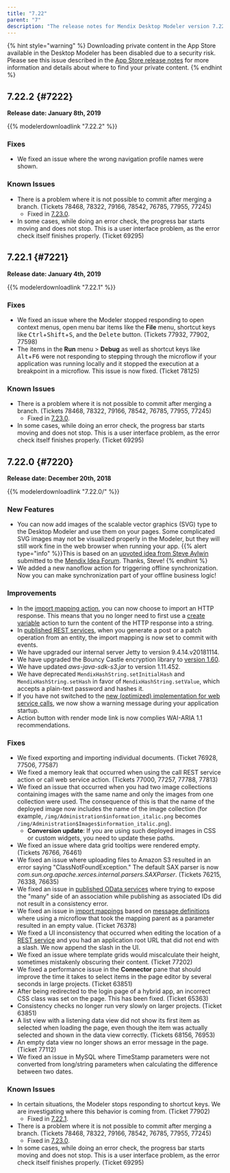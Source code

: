 ```yaml
---
title: "7.22"
parent: "7"
description: "The release notes for Mendix Desktop Modeler version 7.22 (including all patches) with details on new features, bug fixes, and known issues."
---
```


{% hint style="warning" %}
Downloading private content in the App Store available in the Desktop Modeler has been disabled due to a security risk. Please see this issue described in the [App Store release notes](../app-store/index#private-fix) for more information and details about where to find your private content.
{% endhint %}

## 7.22.2 {#7222}

**Release date: January 8th, 2019**

{{% modelerdownloadlink "7.22.2" %}}

### Fixes

* We fixed an issue where the wrong navigation profile names were shown.

### Known Issues

* There is a problem where it is not possible to commit after merging a branch. (Tickets 78468, 78322, 79166, 78542, 76785, 77955, 77245)
	* Fixed in [7.23.0](7.23#78468).
* In some cases, while doing an error check, the progress bar starts moving and does not stop. This is a user interface problem, as the error check itself finishes properly. (Ticket 69295)

## 7.22.1 {#7221}

**Release date: January 4th, 2019**

{{% modelerdownloadlink "7.22.1" %}}

### Fixes

* <a name="77902"></a>We fixed an issue where the Modeler stopped responding to open context menus, open menu bar items like the **File** menu, shortcut keys like <kbd>Ctrl</kbd>+<kbd>Shift</kbd>+<kbd>S</kbd>, and the <kbd>Delete</kbd> button. (Tickets 77932, 77902, 77598) 
* The items in the **Run** menu > **Debug** as well as shortcut keys like <kbd>Alt</kbd>+<kbd>F6</kbd> were not responding to stepping through the microflow if your application was running locally and it stopped the execution at a breakpoint in a microflow. This issue is now fixed. (Ticket 78125)

### Known Issues

* There is a problem where it is not possible to commit after merging a branch. (Tickets 78468, 78322, 79166, 78542, 76785, 77955, 77245)
	* Fixed in [7.23.0](7.23#78468).
* In some cases, while doing an error check, the progress bar starts moving and does not stop. This is a user interface problem, as the error check itself finishes properly. (Ticket 69295)

## 7.22.0 {#7220}

**Release date: December 20th, 2018**

{{% modelerdownloadlink "7.22.0/" %}}

### New Features

* You can now add images of the scalable vector graphics (SVG) type to the Desktop Modeler and use them on your pages. Some complicated SVG images may not be visualized properly in the Modeler, but they will still work fine in the web browser when running your app.
    {{% alert type="info" %}}This is based on an [upvoted idea from Steve Aylwin](https://forum.mendixcloud.com/link/ideas/200) submitted to the [Mendix Idea Forum](https://forum.mendixcloud.com/link/ideas). Thanks, Steve!
    {% endhint %}
* We added a new nanoflow action for triggering offline synchronization. Now you can make synchronization part of your offline business logic!

### Improvements

* In the [import mapping action](/refguide7/import-mapping-action), you can now choose to import an HTTP response. This means that you no longer need to first use a [create variable](/refguide7/create-variable) action to turn the content of the HTTP response into a string.
* In [published REST services](/refguide7/published-rest-services), when you generate a post or a patch operation from an entity, the import mapping is now set to commit with events.
* We have upgraded our internal server Jetty to version 9.4.14.v20181114.
* We have upgraded the Bouncy Castle encryption library to [version 1.60](https://www.bouncycastle.org/latest_releases.html).
* We have updated *aws-java-sdk-s3.jar* to version 1.11.452.
* We have deprecated `MendixHashString.setInitialHash` and `MendixHashString.setHash` in favor of `MendixHashString.setValue`, which accepts a plain-text password and hashes it.
* If you have not switched to the [new (optimized) implementation for web service calls](/refguide7/project-settings#web-service-calls), we now show a warning message during your application startup.
* Action button with render mode link is now complies WAI-ARIA 1.1 recommendations.

### Fixes

* <a name="76928"></a>We fixed exporting and importing individual documents. (Ticket 76928, 77506, 77587)
* <a name="77000"></a>We fixed a memory leak that occurred when using the call REST service action or call web service action. (Tickets 77000, 77257, 77788, 77813)
* We fixed an issue that occurred when you had two image collections containing images with the same name and only the images from one collection were used. The consequence of this is that the name of the deployed image now includes the name of the image collection (for example, `/img/Administration$information_italic.png` becomes `/img/Administration$Images$information_italic.png`). 
	* **Conversion update**: If you are using such deployed images in CSS or custom widgets, you need to update these paths.
* We fixed an issue where data grid tooltips were rendered empty. (Tickets 76766, 76461)
* We fixed an issue where uploading files to Amazon S3 resulted in an error saying "ClassNotFoundException." The default SAX parser is now *com.sun.org.apache.xerces.internal.parsers.SAXParser*. (Tickets 76215, 76338, 76635)
* We fixed an issue in [published OData services](/refguide7/published-odata-services) where trying to expose the "many" side of an association while publishing as associated IDs did not result in a consistency error.
* We fixed an issue in [import mappings](/refguide7/import-mappings) based on [message definitions](/refguide7/message-definitions) where using a microflow that took the mapping parent as a parameter resulted in an empty value. (Ticket 76378)
* We fixed a UI inconsistency that occurred when editing the location of a [REST service](/refguide7/published-rest-service) and you had an application root URL that did not end with a slash. We now append the slash in the UI.
* We fixed an issue where template grids would miscalculate their height, sometimes mistakenly obscuring their content. (Ticket 77202)
* We fixed a performance issue in the **Connector** pane that should improve the time it takes to select items in the page editor by several seconds in large projects. (Ticket 63851)
* After being redirected to the login page of a hybrid app, an incorrect CSS class was set on the page. This has been fixed. (Ticket 65363)
* Consistency checks no longer run very slowly on larger projects. (Ticket 63851)
* A list view with a listening data view did not show its first item as selected when loading the page, even though the item was actually selected and shown in the data view correctly. (Tickets 68156, 76953)
* An empty data view no longer shows an error message in the page. (Ticket 77112)
* We fixed an issue in MySQL where TimeStamp parameters were not converted from long/string parameters when calculating the difference between two dates.

### Known Issues

* In certain situations, the Modeler stops responding to shortcut keys. We are investigating where this behavior is coming from. (Ticket 77902)
    * Fixed in [7.22.1](#77902).
* There is a problem where it is not possible to commit after merging a branch. (Tickets 78468, 78322, 79166, 78542, 76785, 77955, 77245)
	* Fixed in [7.23.0](7.23#78468).
* In some cases, while doing an error check, the progress bar starts moving and does not stop. This is a user interface problem, as the error check itself finishes properly. (Ticket 69295)
